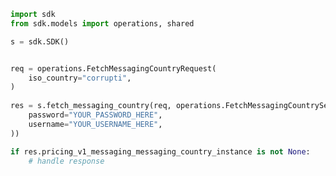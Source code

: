 <!-- Start SDK Example Usage -->
```python
import sdk
from sdk.models import operations, shared

s = sdk.SDK()


req = operations.FetchMessagingCountryRequest(
    iso_country="corrupti",
)
    
res = s.fetch_messaging_country(req, operations.FetchMessagingCountrySecurity(
    password="YOUR_PASSWORD_HERE",
    username="YOUR_USERNAME_HERE",
))

if res.pricing_v1_messaging_messaging_country_instance is not None:
    # handle response
```
<!-- End SDK Example Usage -->